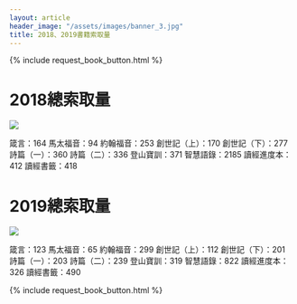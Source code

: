 ```yaml
---
layout: article
header_image: "/assets/images/banner_3.jpg"
title: 2018、2019書籍索取量
---
```


{% include request_book_button.html %}

# 2018總索取量


![]({{site.baseurl}}/assets/images/books/2018書籍索取量.png) 

箴言：164
馬太福音：94
約翰福音：253
創世記（上）：170
創世記（下）：277
詩篇（一）：360
詩篇（二）：336
登山寶訓：371
智慧語錄：2185
讀經進度本：412
讀經書籤：418

# 2019總索取量


![]({{site.baseurl}}/assets/images/books/2019書籍索取量.png) 

箴言：123
馬太福音：65
約翰福音：299
創世記（上）：112
創世記（下）：201
詩篇（一）：203
詩篇（二）：239
登山寶訓：319
智慧語錄：822
讀經進度本：326
讀經書籤：490



{% include request_book_button.html %}
